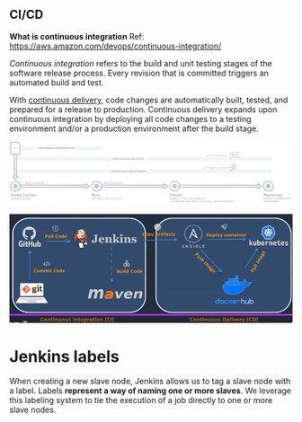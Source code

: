## CI/CD
**What is continuous integration**
Ref: https://aws.amazon.com/devops/continuous-integration/

_Continuous integration_ refers to the build and unit testing stages of the software release process. Every revision that is committed triggers an automated build and test.

With [continuous delivery](https://aws.amazon.com/devops/continuous-delivery/), code changes are automatically built, tested, and prepared for a release to production. Continuous delivery expands upon continuous integration by deploying all code changes to a testing environment and/or a production environment after the build stage.

![](Pasted%20image%2020220329135439.png)

![](Pasted%20image%2020220329134858.png)

# Jenkins labels
When creating a new slave node, Jenkins allows us to tag a slave node with a label. Labels **represent a way of naming one or more slaves**. We leverage this labeling system to tie the execution of a job directly to one or more slave nodes.
